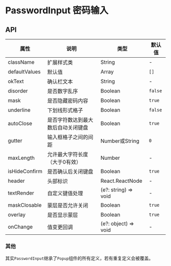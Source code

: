 # PasswordInput 密码输入

<code src="./demos/index.tsx"></code>

## API

属性 | 说明 | 类型 | 默认值
----|-----|------|------
| className   | 扩展样式类  | String | - |
| defaultValues | 默认值 | Array | `[]` |
| okText | 确认栏文本 | String | - |
| disorder | 是否数字乱序 | Boolean | `false` |
| mask | 是否隐藏密码内容 | Boolean | `true` |
| underline | 下划线形式格子 | Boolean | `false` |
| autoClose | 是否字符数达到最大数后自动关闭键盘 | Boolean | `true` |
| gutter | 输入框格子之间的间距 | Number或String | `0` |
| maxLength | 允许最大字符长度（大于0有效） | Number | - |
| isHideConfirm | 是否确认后关闭键盘 | Boolean | `true` |
| header | 头部标识 | React.ReactNode | - |
| textRender | 自定义键值处理 | (e?: string) => void | - |
| maskClosable | 蒙层是否允许关闭 | Boolean | `true` |
| overlay | 是否显示蒙层 | Boolean | `true` |
| onChange | 值变更回调 | (e?: object) => void | - |

### 其他

其实`PasswordInput`继承了`Popup`组件的所有定义，若有重复定义会被覆盖。